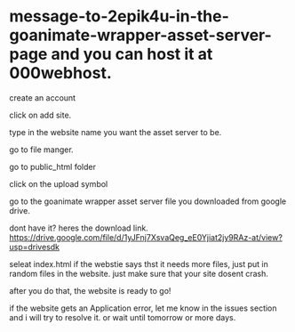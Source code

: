 # message-to-2epik4u-in-the-goanimate-wrapper-asset-server-page and you can host it at 000webhost.

create an account

click on add site.

type in the website name you want the asset server to be.

go to file manger.

go to public_html folder

click on the upload symbol

go to the goanimate wrapper asset server file you downloaded from google drive.

dont have it? heres the download link. https://drive.google.com/file/d/1yJFnj7XsvaQeg_eE0Yjiat2jy9RAz-at/view?usp=drivesdk

seleat index.html
if the webstie says thst it needs more files, just put in random files in the website. just make sure that your site dosent crash.

after you do that, the website is ready to go!

if the website gets an Application error, let me know in the issues section and i will try to resolve it. or wait until tomorrow or more days.
